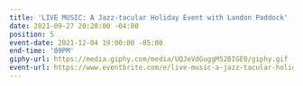 ```yaml
---
title: 'LIVE MUSIC: A Jazz-tacular Holiday Event with Landon Paddock'
date: 2021-09-27 20:28:00 -04:00
position: 5
event-date: 2021-12-04 19:00:00 -05:00
end-time: '09PM'
giphy-url: https://media.giphy.com/media/UQJeVdGuggMS2BIGE0/giphy.gif
event-url: https://www.eventbrite.com/e/live-music-a-jazz-tacular-holiday-event-with-landon-paddock-tickets-209294474407
---
```


